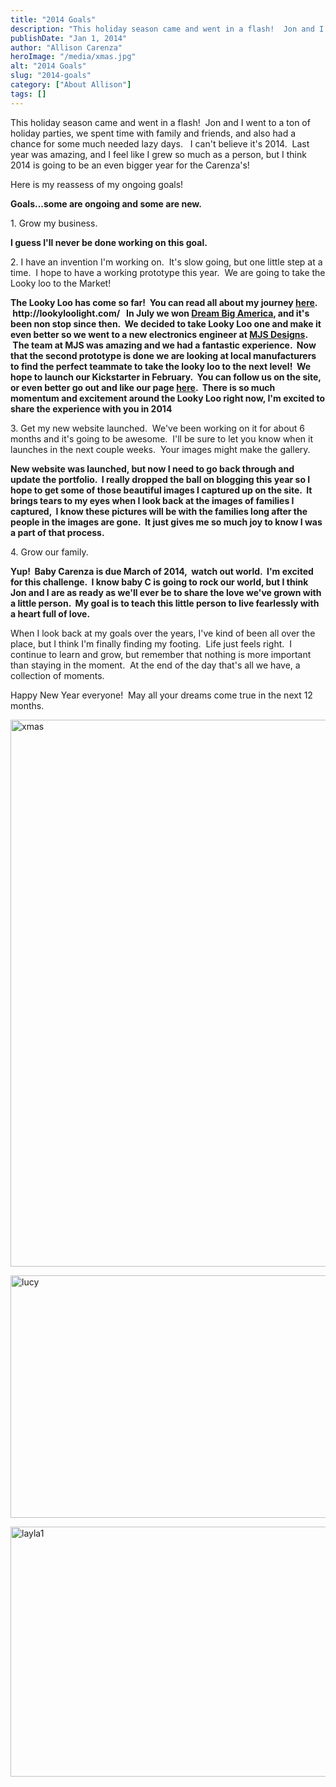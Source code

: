 ```yaml
---
title: "2014 Goals"
description: "This holiday season came and went in a flash!  Jon and I went to a ton of holiday parties, we "
publishDate: "Jan 1, 2014"
author: "Allison Carenza"
heroImage: "/media/xmas.jpg"
alt: "2014 Goals"
slug: "2014-goals"
category: ["About Allison"]
tags: []
---
```


<p>This holiday season came and went in a flash!  Jon and I went to a ton of holiday parties, we spent time with family and friends, and also had a chance for some much needed lazy days.   I can&apos;t believe it&apos;s 2014.  Last year was amazing, and I feel like I grew so much as a person, but I think 2014 is going to be an even bigger year for the Carenza&apos;s!</p>
<p>Here is my reassess of my ongoing goals!</p>
<p><strong>Goals...some are ongoing and some are new.</strong></p>
<p>1. Grow my business.</p>
<p><strong>I guess I&apos;ll never be done working on this goal. </strong></p>
<p>2. I have an invention I&apos;m working on.  It&apos;s slow going, but one little step at a time.  I hope to have a working prototype this year.  We are going to take the Looky loo to the Market!</p>
<p><strong>The Looky Loo has come so far!  You can read all about my journey <a href="http://lookyloolight.com/">here</a>.  http://lookyloolight.com/   In July we won <a href="http://dreambigamerica.us/">Dream Big America</a>, and it&apos;s been non stop since then.  We decided to take Looky Loo one and make it even better so we went to a new electronics engineer at <a href="http://www.mjsdesigns.com/">MJS Designs</a>.  The team at MJS was amazing and we had a fantastic experience.  Now that the second prototype is done we are looking at local manufacturers to find the perfect teammate to take the looky loo to the next level!  We hope to launch our Kickstarter in February.  You can follow us on the site, or even better go out and like our page <a href="https://www.facebook.com/LookyLooLight">here</a>.  There is so much momentum and excitement around the Looky Loo right now, I&apos;m excited to share the experience with you in 2014</strong></p>
<p>3. Get my new website launched.  We&apos;ve been working on it for about 6 months and it&apos;s going to be awesome.  I&apos;ll be sure to let you know when it launches in the next couple weeks.  Your images might make the gallery.</p>
<p><strong>New website was launched, but now I need to go back through and update the portfolio.  I really dropped the ball on blogging this year so I hope to get some of those beautiful images I captured up on the site.  It brings tears to my eyes when I look back at the images of families I captured,  I know these pictures will be with the families long after the people in the images are gone.  It just gives me so much joy to know I was a part of that process.</strong></p>
<p>4. Grow our family.</p>
<p><strong>Yup!  Baby Carenza is due March of 2014,  watch out world.  I&apos;m excited for this challenge.  I know baby C is going to rock our world, but I think Jon and I are as ready as we&apos;ll ever be to share the love we&apos;ve grown with a little person.  My goal is to teach this little person to live fearlessly with a heart full of love.</strong></p>
<p>When I look back at my goals over the years, I&apos;ve kind of been all over the place, but I think I&apos;m finally finding my footing.  Life just feels right.  I continue to learn and grow, but remember that nothing is more important than staying in the moment.  At the end of the day that&apos;s all we have, a collection of moments.</p>
<p>Happy New Year everyone!  May all your dreams come true in the next 12 months.</p>
<p><img alt="xmas" src="/media/xmas.jpg" width="584" height="875" ></p>
<p><img alt="lucy" src="/media/lucy.jpg" width="584" height="388" /></p>
<p><img alt="layla1" src="/media/layla1.jpg" width="600" height="400" srcset="/media/layla1.jpg 600w, /media/layla1-300x200.jpg 300w" sizes="(max-width: 600px) 100vw, 600px" /></p>
